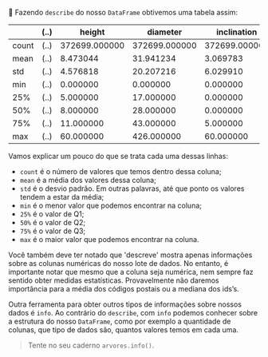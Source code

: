 :newspaper: Fazendo `describe` do nosso `DataFrame` obtivemos uma tabela assim:

||(..)|height|diameter|inclination|(..)|
|---|---|---|---|---|---|
|count|(..)|372699.000000|372699.000000|372699.000000|(..)|
|mean|(..)|8.473044|31.941234|3.069783|(..)|
|std|(..)|4.576818|20.207216|6.029910|(..)|
|min|(..)|0.000000|0.000000|0.000000|(..)|
|25%|(..)|5.000000|17.000000|0.000000|(..)|
|50%|(..)|8.000000|28.000000|0.000000|(..)|
|75%|(..)|11.000000|43.000000|5.000000|(..)|
|max|(..)|60.000000|426.000000|60.000000|(..)|

Vamos explicar um pouco do que se trata cada uma dessas linhas:

* `count` é o número de valores que temos dentro dessa coluna;
* `mean` é a média dos valores dessa coluna;
* `std` é o desvio padrão. Em outras palavras, até que ponto os valores tendem a estar da média;
* `min` é o menor valor que podemos encontrar na coluna;
* `25%` é o valor de Q1;
* `50%` é o valor de Q2;
* `75%` é o valor de Q3;
* `max` é o maior valor que podemos encontrar na coluna.

Você também deve ter notado que 'descreve' mostra apenas informações sobre as colunas numéricas do nosso lote de dados. No entanto, é importante notar que mesmo que a coluna seja numérica, nem sempre faz sentido obter medidas estatísticas. Provavelmente não daremos importância para a média dos códigos postais ou a mediana dos ids’s. 

Outra ferramenta para obter outros tipos de informações sobre nossos dados é `info`. Ao contrário do `describe`, com `info` podemos conhecer sobre a estrutura do nosso `DataFrame`, como por exemplo a quantidade de colunas, que tipo de dados são, quantos valores temos em cada uma.


> Tente no seu caderno `arvores.info()`.

